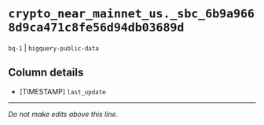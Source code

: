 # `crypto_near_mainnet_us._sbc_6b9a9668d9ca471c8fe56d94db03689d`
`bq-1` | `bigquery-public-data`

## Column details
* [TIMESTAMP] `last_update`

-------------------------------------------------------------------------------
*Do not make edits above this line.*
